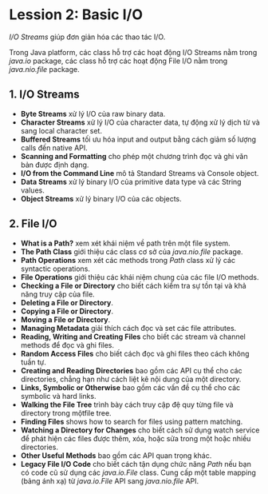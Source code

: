 # Lession 2: Basic I/O

*I/O Streams* giúp đơn giản hóa các thao tác I/O.

Trong Java platform, các class hỗ trợ các hoạt động I/O Streams nằm trong *java.io* package, các class hỗ trợ các hoạt động File I/O nằm trong *java.nio.file* package.


## 1. I/O Streams

- **Byte Streams** xử lý I/O của raw binary data.  
- **Character Streams** xử lý I/O của character data, tự động xử lý dịch từ và sang local character set.  
- **Buffered Streams** tối ưu hóa input and output bằng cách giảm số lượng calls đến native API.  
- **Scanning and Formatting** cho phép một chương trình đọc và ghi văn bản được định dạng.  
- **I/O from the Command Line** mô tả Standard Streams và Console object.  
- **Data Streams** xử lý binary I/O của primitive data type và các String values.  
- **Object Streams** xử lý binary I/O của các objects.  


## 2. File I/O

- **What is a Path?** xem xét khái niệm về path trên một file system.  
- **The Path Class** giới thiệu các class cơ sở của *java.nio.file* package.  
- **Path Operations** xem xét các methods trong *Path* class xử lý các syntactic operations.  
- **File Operations** giới thiệu các khái niệm chung của các file I/O methods.  
- **Checking a File or Directory** cho biết cách kiểm tra sự tồn tại và khả năng truy cập của file.  
- **Deleting a File or Directory**.  
- **Copying a File or Directory**.  
- **Moving a File or Directory**.  
- **Managing Metadata** giải thích cách đọc và set các file attributes.  
- **Reading, Writing and Creating Files** cho biết các stream và channel methods để đọc và ghi files.  
- **Random Access Files** cho biết cách đọc và ghi files theo cách không tuần tự.  
- **Creating and Reading Directories** bao gồm các API cụ thể cho các directories, chẳng hạn như cách liệt kê nội dung của một directory.  
- **Links, Symbolic or Otherwise** bao gồm các vấn đề cụ thể cho các symbolic và hard links.  
- **Walking the File Tree** trình bày cách truy cập đệ quy từng file và directory trong mộtfile tree.  
- **Finding Files** shows how to search for files using pattern matching.  
- **Watching a Directory for Changes** cho biết cách sử dụng watch service để phát hiện các files được thêm, xóa, hoặc sửa trong một hoặc nhiều directories.  
- **Other Useful Methods** bao gồm các API quan trọng khác.  
- **Legacy File I/O Code** cho biết cách tận dụng chức năng *Path* nếu bạn có code cũ sử dụng các *java.io.File* class. Cung cấp một table mapping (bảng ánh xạ) từ *java.io.File* API sang *java.nio.file* API.  